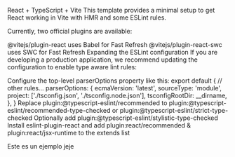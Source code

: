 React + TypeScript + Vite
This template provides a minimal setup to get React working in Vite with HMR and some ESLint rules.

Currently, two official plugins are available:

@vitejs/plugin-react uses Babel for Fast Refresh
@vitejs/plugin-react-swc uses SWC for Fast Refresh
Expanding the ESLint configuration
If you are developing a production application, we recommend updating the configuration to enable type aware lint rules:

Configure the top-level parserOptions property like this:
export default {
  // other rules...
  parserOptions: {
    ecmaVersion: 'latest',
    sourceType: 'module',
    project: ['./tsconfig.json', './tsconfig.node.json'],
    tsconfigRootDir: __dirname,
  },
}
Replace plugin:@typescript-eslint/recommended to plugin:@typescript-eslint/recommended-type-checked or plugin:@typescript-eslint/strict-type-checked
Optionally add plugin:@typescript-eslint/stylistic-type-checked
Install eslint-plugin-react and add plugin:react/recommended & plugin:react/jsx-runtime to the extends list

Este es un ejemplo jeje